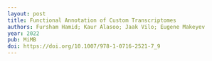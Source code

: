 ```yaml
---
layout: post
title: Functional Annotation of Custom Transcriptomes
authors: Fursham Hamid; Kaur Alasoo; Jaak Vilo; Eugene Makeyev
year: 2022
pub: MiMB
doi: https://doi.org/10.1007/978-1-0716-2521-7_9
---
```


